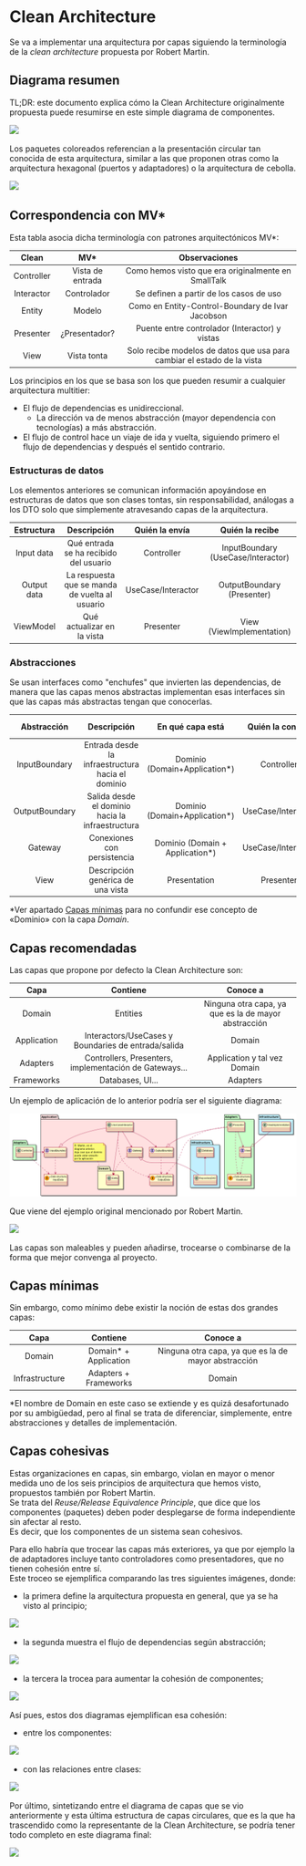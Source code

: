 # Clean Architecture

Se va a implementar una arquitectura por capas siguiendo la terminología de la *clean architecture* propuesta por Robert Martin.

## Diagrama resumen
TL;DR: este documento explica cómo la Clean Architecture originalmente propuesta
puede resumirse en este simple diagrama de componentes.

![](CleanArchitecture-ComponentsDiagram-Cohesive.png)

Los paquetes coloreados referencian a la presentación circular tan conocida de esta arquitectura,
similar a las que proponen otras como la arquitectura hexagonal (puertos y adaptadores) o la arquitectura de cebolla.

![](CleanArchitecture.jpg)

## Correspondencia con MV*
Esta tabla asocia dicha terminología con patrones arquitectónicos MV*:

| Clean   |      MV*      |  Observaciones |
|:-------:|:-------------:|:--------------:|
| Controller |  Vista de entrada | Como hemos visto que era originalmente en SmallTalk |
| Interactor |    Controlador   |   Se definen a partir de los casos de uso |
| Entity | Modelo |    Como en Entity-Control-Boundary de Ivar Jacobson |
| Presenter | ¿Presentador? |    Puente entre controlador (Interactor) y vistas |
| View | Vista tonta |    Solo recibe modelos de datos que usa para cambiar el estado de la vista |
    
Los principios en los que se basa son los que pueden resumir a cualquier arquitectura multitier:
- El flujo de dependencias es unidireccional.
    - La dirección va de menos abstracción (mayor dependencia con tecnologías) a más abstracción.
- El flujo de control hace un viaje de ida y vuelta, siguiendo primero el flujo de dependencias y después el sentido contrario.

### Estructuras de datos

Los elementos anteriores se comunican información apoyándose en estructuras de datos que son clases tontas,
sin responsabilidad, análogas a los DTO solo que simplemente atravesando capas de la arquitectura.

| Estructura   | Descripción |      Quién la envía      |  Quién la recibe | 
|:-------:|:-----:|:--------:|:--------------:|
| Input data | Qué entrada se ha recibido del usuario |  Controller | InputBoundary (UseCase/Interactor) |
| Output data | La respuesta que se manda de vuelta al usuario | UseCase/Interactor | OutputBoundary (Presenter) |
| ViewModel | Qué actualizar en la vista | Presenter | View (ViewImplementation) |

### Abstracciones

Se usan interfaces como "enchufes" que invierten las dependencias, de manera que las capas menos abstractas
implementan esas interfaces sin que las capas más abstractas tengan que conocerlas. 

| Abstracción   | Descripción | En qué capa está |  Quién la conoce      |  Quién la implementa | 
|:-------:|:-----:|:--------:|:--------------:| :-----:|
| InputBoundary | Entrada desde la infraestructura hacia el dominio | Dominio (Domain+Application*) |  Controller | UseCase/Interactor |
| OutputBoundary | Salida desde el dominio hacia la infraestructura | Dominio (Domain+Application*) | UseCase/Interactor | Presenter |
| Gateway | Conexiones con persistencia | Dominio (Domain + Application*) | UseCase/Interactor | DAO |
| View | Descripción genérica de una vista | Presentation | Presenter | ViewImplementation |

*Ver apartado [Capas mínimas](#capas-mínimas) para no confundir ese concepto de «Dominio» con la capa *Domain*.

## Capas recomendadas

Las capas que propone por defecto la Clean Architecture son:

| Capa   |      Contiene      |  Conoce a | 
|:-------:|:-------------:|:--------------:|
| Domain |  Entities | Ninguna otra capa, ya que es la de mayor abstracción |
| Application |    Interactors/UseCases y Boundaries de entrada/salida   |   Domain |
| Adapters | Controllers, Presenters, implementación de Gateways... |    Application y tal vez Domain |
| Frameworks | Databases, UI... |    Adapters |

Un ejemplo de aplicación de lo anterior podría ser el siguiente diagrama:  

![](CleanArchitecture-ClassesDiagram.png)

Que viene del ejemplo original mencionado por Robert Martin.

![](CleanArchitecture-ScenarioDiagram.png)

Las capas son maleables y pueden añadirse, trocearse o combinarse de la forma que mejor convenga al proyecto.

## Capas mínimas
Sin embargo, como mínimo debe existir la noción de estas dos grandes capas:

| Capa   |      Contiene      |  Conoce a | 
|:-------:|:-------------:|:--------------:|
| Domain |  Domain* + Application | Ninguna otra capa, ya que es la de mayor abstracción |
| Infrastructure |  Adapters + Frameworks  |   Domain |

*El nombre de Domain en este caso se extiende y es quizá desafortunado por su ambigüedad,
pero al final se trata de diferenciar, simplemente, entre abstracciones y detalles de implementación.

## Capas cohesivas
Estas organizaciones en capas, sin embargo, violan en mayor o menor medida uno de los seis principios de arquitectura que hemos visto, propuestos también por Robert Martin.  
Se trata del *Reuse/Release Equivalence Principle*, que dice que los componentes (paquetes) deben poder desplegarse de forma independiente sin afectar al resto.  
Es decir, que los componentes de un sistema sean cohesivos.

Para ello habría que trocear las capas más exteriores, ya que por ejemplo la de adaptadores incluye tanto controladores como presentadores, que no tienen cohesión entre sí.  
Este troceo se ejemplifica comparando las tres siguientes imágenes, donde:
- la primera define la arquitectura propuesta en general, que ya se ha visto al principio;

![](CleanArchitecture.jpg)

- la segunda muestra el flujo de dependencias según abstracción;

![](CleanArchitecture-OneSlice.jpg)

- la tercera la trocea para aumentar la cohesión de componentes;

![](CleanArchitecture-Sliced.png)


Así pues, estos dos diagramas ejemplifican esa cohesión:
- entre los componentes:

![](CleanArchitecture-CohesiveComponents.png)

- con las relaciones entre clases:

![](CleanArchitecture-CohesiveComponents-Classes.png)
  
Por último, sintetizando entre el diagrama de capas que se vio anteriormente
y esta última estructura de capas circulares, que es la que ha trascendido como
la representante de la Clean Architecture,
se podría tener todo completo en este diagrama final:

![](CleanArchitecture-ClassesDiagram-Cohesive.png)




